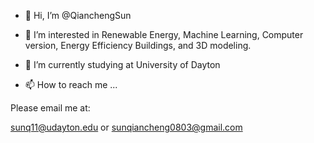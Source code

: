 - 👋 Hi, I’m @QianchengSun

- 👀 I’m interested in Renewable Energy, Machine Learning, Computer version, Energy Efficiency Buildings, and 3D modeling.

- 🌱 I’m currently studying at University of Dayton 

- 📫 How to reach me ...

Please email me at:

sunq11@udayton.edu
or
sunqiancheng0803@gmail.com

<!---
QianchengSun/QianchengSun is a ✨ special ✨ repository because its `README.md` (this file) appears on your GitHub profile.
You can click the Preview link to take a look at your changes.
--->
